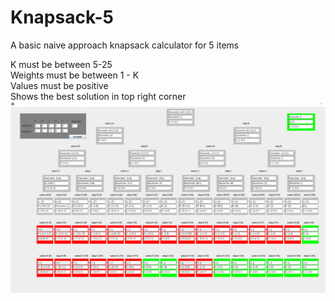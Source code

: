 # Knapsack-5
A basic naive approach knapsack calculator for 5 items

K must be between 5-25  
Weights must be between 1 - K  
Values must be positive  
Shows the best solution in top right corner  
![Program Screenshot](https://github.com/melihacil/Knapsack-5/blob/da474e6e392cf4c5f31c85312f3b1733ea338eb7/Screenshot.png) 
